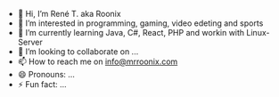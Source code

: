 - 👋 Hi, I’m René T. aka Roonix
- 👀 I’m interested in programming, gaming, video edeting and sports
- 🌱 I’m currently learning Java, C#, React, PHP and workin with Linux-Server
- 💞️ I’m looking to collaborate on ...
- 📫 How to reach me on info@mrroonix.com
- 😄 Pronouns: ...
- ⚡ Fun fact: ...

<!---
mRoonixT/mRoonixT is a ✨ special ✨ repository because its `README.md` (this file) appears on your GitHub profile.
You can click the Preview link to take a look at your changes.
--->

